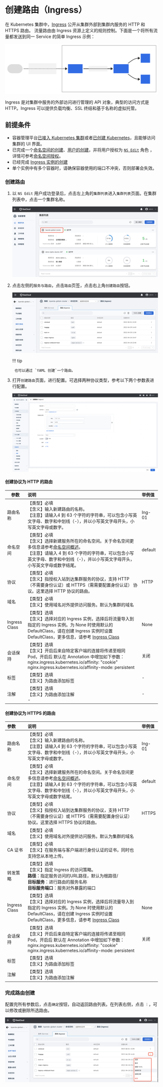 # 创建路由（Ingress）

在 Kubernetes 集群中，[Ingress](https://kubernetes.io/docs/reference/generated/kubernetes-api/v1.24/#ingress-v1beta1-networking-k8s-io) 公开从集群外部到集群内服务的 HTTP 和 HTTPS 路由。
流量路由由 Ingress 资源上定义的规则控制。下面是一个将所有流量都发送到同一 Service 的简单 Ingress 示例：

![ingress-diagram](../../images/ingress.svg)

Ingress 是对集群中服务的外部访问进行管理的 API 对象，典型的访问方式是 HTTP。Ingress 可以提供负载均衡、SSL 终结和基于名称的虚拟托管。

## 前提条件

- 容器管理平台[已接入 Kubernetes 集群](../Clusters/JoinACluster.md)或者[已创建 Kubernetes](../Clusters/CreateCluster.md)，且能够访问集群的 UI 界面。
- 已完成一个[命名空间的创建](../Namespaces/createns.md)、[用户的创建](../../../ghippo/04UserGuide/01UserandAccess/User.md)，并将用户授权为 [`NS Edit`](../Permissions/PermissionBrief.md#ns-edit) 角色 ，详情可参考[命名空间授权](../Permissions/Cluster-NSAuth.md)。
- 已经完成 [Ingress 实例的创建](../../../network/modules/ingress-nginx/install.md)
- 单个实例中有多个容器时，请确保容器使用的端口不冲突，否则部署会失效。

### 创建路由

1. 以 `NS Edit` 用户成功登录后，点击左上角的`集群列表`进入`集群列表`页面。在集群列表中，点击一个集群名称。

    ![集群列表](../../images/service01.png)

2. 点击左侧的`服务与路由`，点击`路由`页签，点击右上角`创建路由`按钮。

    ![服务与路由](../../images/ingress01.png)

    !!! tip
    
        也可以通过 `YAML 创建`一个路由。

3. 打开`创建路由`页面，进行配置。可选择两种协议类型，参考以下两个参数表进行配置。

    ![创建路由](../../images/ingress02.jpg)

#### 创建协议为 HTTP 的路由

| 参数          | 说明                                                         | 举例值  |
| ------------- | :----------------------------------------------------------- | :------ |
| 路由名称      | 【类型】必填<br />【含义】输入新建路由的名称。<br />【注意】请输入4 到 63 个字符的字符串，可以包含小写英文字母、数字和中划线（-），并以小写英文字母开头，小写英文字母或数字。 | Ing-01  |
| 命名空间      | 【类型】必填<br />【含义】选择新建服务所在的命名空间。关于命名空间更多信息请参考[命名空间概述](../Namespaces/createns.md)。<br />【注意】请输入 4 到 63 个字符的字符串，可以包含小写英文字母、数字和中划线（-），并以小写英文字母开头，小写英文字母或数字结尾。 | default |
| 协议          | 【类型】必填<br />【含义】指授权入站到达集群服务的协议，支持 HTTP （不需要身份认证）或 HTTPS（需需要配置身份认证） 协议。这里选择 HTTP 协议的路由。 | HTTP    |
| 域名          | 【类型】必填<br />【含义】使用域名对外提供访问服务。默认为集群的域名 |         |
| Ingress Class | 【类型】选填<br />【含义】选择对应的 Ingress 实例，选择后将流量导入到指定的 Ingress 实例。为 None 时使用默认的 DefaultClass，请在创建 Ingress 实例时设置 DefaultClass，更多信息，请参考 [Ingress Class](../../../network/modules/ingress-nginx/ingressclass.md)<br /> | None    |
| 会话保持      | 【类型】选填<br />【含义】开启后来自特定客户端的连接将传递至相同 Pod，开启后 默认在 Annotation 中增加如下参数：<br />  nginx.ingress.kubernetes.io/affinity: "cookie"<br />  nginx.ingress.kubernetes.io/affinity-mode: persistent | 关闭    |
| 标签          | 【类型】选填<br />【含义】为路由添加标签<br />               | -       |
| 注解          | 【类型】选填<br />【含义】为路由添加注解<br />-              | -       |

#### 创建协议为 HTTPS 的路由

| 参数          | 说明                                                         | 举例值  |
| :------------ | :----------------------------------------------------------- | :------ |
| 路由名称      | 【类型】必填<br />【含义】输入新建路由的名称。<br />【注意】请输入4 到 63 个字符的字符串，可以包含小写英文字母、数字和中划线（-），并以小写英文字母开头，小写英文字母或数字。 | Ing-01  |
| 命名空间      | 【类型】必填<br />【含义】选择新建服务所在的命名空间。关于命名空间更多信息请参考[命名空间概述](../Namespaces/createns.md)。<br />【注意】请输入4 到 63 个字符的字符串，可以包含小写英文字母、数字和中划线（-），并以小写英文字母开头，小写英文字母或数字结尾。 | default |
| 协议          | 【类型】必填<br />【含义】指授权入站到达集群服务的协议，支持 HTTP （不需要身份认证）或 HTTPS（需需要配置身份认证） 协议。这里选择 HTTPS 协议的路由。 | HTTPS   |
| 域名          | 【类型】必填<br />【含义】使用域名对外提供访问服务。默认为集群的域名 |         |
| CA 证书       | 【类型】必填<br />【含义】在服务端与客户端进行身份认证的证书，同时也支持您从本地上传。 |         |
| 转发策略      | 【类型】选填<br />【含义】指定 Ingress 的访问策略。<br />**路径**：指定服务访问的URL路径，默认为根路径/<br />**目标服务**：进行路由的服务名称<br />**目标服务端口**：服务对外暴露的端口 |         |
| Ingress Class | 【类型】选填<br />【含义】选择对应的 Ingress 实例，选择后将流量导入到指定的 Ingress 实例。为 None 时使用默认的 DefaultClass，请在创建 Ingress 实例时设置 DefaultClass，更多信息，请参考 [Ingress Class](../../../network/modules/ingress-nginx/ingressclass.md)<br /> | None    |
| 会话保持      | 【类型】选填<br />【含义】开启后来自特定客户端的连接将传递至相同 Pod，开启后 默认在 Annotation 中增加如下参数：<br />  nginx.ingress.kubernetes.io/affinity: "cookie"<br />  nginx.ingress.kubernetes.io/affinity-mode: persistent | 关闭    |
| 标签          | 【类型】选填<br />【含义】为路由添加标签                     |         |
| 注解          | 【类型】选填<br />【含义】为路由添加注解                     |         |

### 完成路由创建

配置完所有参数后，点击`确定`按钮，自动返回路由列表。在列表右侧，点击 `︙`，可以修改或删除所选路由。

![路由列表](../../images/ingress03.png)
